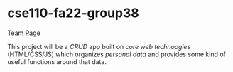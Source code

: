 # cse110-fa22-group38

[Team Page](/admin/team.md)

This project will be a *CRUD* app built on *core web technoogies* (HTML/CSS/JS) which organizes *personal data* and provides some kind of useful functions around that data.
